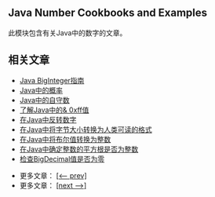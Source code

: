 ## Java Number Cookbooks and Examples

此模块包含有关Java中的数字的文章。

## 相关文章

+ [Java BigInteger指南](../../cs/docs/java-numbers/Java-BigInteger指南.md)
+ [Java中的概率](../../cs/docs/java-numbers/Java中的概率.md)
+ [Java中的自守数](../../cs/docs/java-numbers/Java中的自守数.md)
+ [了解Java中的& 0xff值](../../cs/docs/java-numbers/了解Java中的&0xff值.md)
+ [在Java中反转数字](../../cs/docs/java-numbers/在Java中反转数字.md)
+ [在Java中将字节大小转换为人类可读的格式](../../cs/docs/java-numbers/在Java中将字节大小转换为人类可读的格式.md)
+ [在Java中将布尔值转换为整数](../../cs/docs/java-numbers/在Java中将布尔值转换为整数.md)
+ [在Java中确定整数的平方根是否为整数](../../cs/docs/java-numbers/在Java中确定整数的平方根是否为整数led.md)
+ [检查BigDecimal值是否为零](../../cs/docs/java-numbers/检查BigDecimal值是否为零.md)

- 更多文章： [[<-- prev]](../java-numbers-3/README.md)
- 更多文章： [[next -->]](../java-numbers-5/README.md)